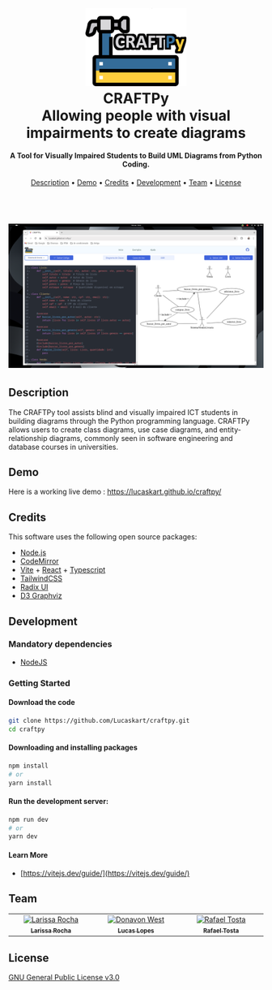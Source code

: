 <h1 align="center">
  <br>
  <a href="https://lucaskart.github.io/craftpy/"><img src="./public/logo.png" alt="Markdownify" width="200"></a>
  <br>
  CRAFTPy
  <br>
  Allowing people with visual impairments to create diagrams
  <br>
</h1>

<h4 align="center">A Tool for Visually Impaired Students to Build UML Diagrams from Python Coding.</h4>

<p align="center">
  <a href="#description">Description</a> •
  <a href="#demo">Demo</a> •
  <a href="#credits">Credits</a> •
  <a href="#development">Development</a> •
  <a href="#team">Team</a> •
  <a href="#license">License</a>
</p>

<h1 align="center">
  <br>
  <a href="https://lucaskart.github.io/craftpy/"><img src="./screenshots/image.png" alt="Markdownify" width="700"></a>
</h1>

## Description
The CRAFTPy tool assists blind and visually impaired ICT students in building diagrams through the Python programming language. CRAFTPy allows users to create class diagrams, use case diagrams, and entity-relationship diagrams, commonly seen in software engineering and database courses in universities.

## Demo
Here is a working live demo :  https://lucaskart.github.io/craftpy/

## Credits

This software uses the following open source packages:

- [Node.js](https://nodejs.org/)
- [CodeMirror](http://codemirror.net/)
- [Vite](https://vitejs.dev/) + [React](https://react.dev/) + [Typescript](https://www.typescriptlang.org/)
- [TailwindCSS](https://tailwindcss.com/)
- [Radix UI](https://www.radix-ui.com/)
- [D3 Graphviz](https://github.com/magjac/d3-graphviz)

## Development

### Mandatory dependencies
- [NodeJS](https://nodejs.org/)

### Getting Started

#### Download the code

```bash
git clone https://github.com/Lucaskart/craftpy.git
cd craftpy
```

#### Downloading and installing packages 
```bash
npm install
# or
yarn install
```

#### Run the development server:

```bash
npm run dev
# or
yarn dev
```

#### Learn More
- [https://vitejs.dev/guide/](https://vitejs.dev/guide/)

 
## Team
<table align="center">
    <tbody>
        <td align="center" valign="top" width="14.28%"><a href="https://github.com/larirsoares"><img src="https://avatars.githubusercontent.com/u/3542264?v=4" width="100px;" alt="Larissa Rocha"/><br /><sub><b>Larissa Rocha</b></sub></a></td>
        <td align="center" valign="top" width="14.28%"><a href="https://github.com/Lucaskart"><img src="https://avatars.githubusercontent.com/u/48340825?v=4" width="100px;" alt="Donavon West"/><br /><sub><b>Lucas Lopes</b></sub></a></td>
        <td align="center" valign="top" width="14.28%"><a href="https://github.com/rafatosta/"><img src="https://avatars.githubusercontent.com/u/18619894?v=4" width="100px;" alt="Rafael Tosta"/><br /><sub><b>Rafael Tosta</b></sub></a></td>
    </tbody>
</table>

## License

[GNU General Public License v3.0](LICENSE)